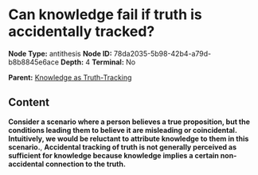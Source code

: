 # Can knowledge fail if truth is accidentally tracked?

**Node Type:** antithesis
**Node ID:** 78da2035-5b98-42b4-a79d-b8b8845e6ace
**Depth:** 4
**Terminal:** No

**Parent:** [Knowledge as Truth-Tracking](knowledge-as-truth-tracking-synthesis-2c16302d-4d7f-4dee-a7ac-cd2c9d6b658d.md)

## Content

**Consider a scenario where a person believes a true proposition, but the conditions leading them to believe it are misleading or coincidental. Intuitively, we would be reluctant to attribute knowledge to them in this scenario.**, **Accidental tracking of truth is not generally perceived as sufficient for knowledge because knowledge implies a certain non-accidental connection to the truth.**
